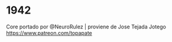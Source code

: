 # 1942

Core portado por @NeuroRulez | proviene de Jose Tejada Jotego https://www.patreon.com/topapate

